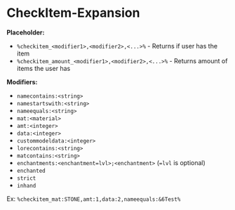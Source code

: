 # CheckItem-Expansion

**Placeholder:**
- `%checkitem_<modifier1>,<modifier2>,<...>%` - Returns if user has the item
- `%checkitem_amount_<modifier1>,<modifier2>,<...>%` - Returns amount of items the user has

**Modifiers:**
- `namecontains:<string>`
- `namestartswith:<string>`
- `nameequals:<string>`
- `mat:<material>`
- `amt:<integer>`
- `data:<integer>`
- `custommodeldata:<integer>`
- `lorecontains:<string>`
- `matcontains:<string>`
- `enchantments:<enchantment=lvl>;<enchantment>` (`=lvl` is optional)
- `enchanted`
- `strict`
- `inhand`

Ex: `%checkitem_mat:STONE,amt:1,data:2,nameequals:&6Test%`
